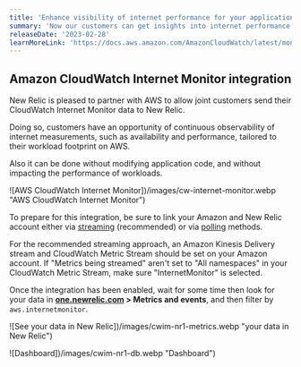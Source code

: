 ```yaml
---
title: 'Enhance visibility of internet performance for your applications with new Amazon CloudWatch Internet Monitor integration'
summary: 'Now our customers can get insights into internet performance of their applications using the New Relic CloudWatch Internet Monitor integration.'
releaseDate: '2023-02-28'
learnMoreLink: 'https://docs.aws.amazon.com/AmazonCloudWatch/latest/monitoring/CloudWatch-InternetMonitor.html'
---
```


## Amazon CloudWatch Internet Monitor integration

New Relic is pleased to partner with AWS to allow joint customers send their CloudWatch Internet Monitor data to New Relic.

Doing so, customers have an opportunity of continuous observability of internet measurements, such as availability and performance, tailored to their
workload footprint on AWS.

Also it can be done without modifying application code, and without impacting the performance of workloads.

![AWS CloudWatch Internet Monitor])/images/cw-internet-monitor.webp "AWS CloudWatch Internet Monitor")

To prepare for this integration, be sure to link your Amazon and New Relic account either via
[streaming](https://docs.newrelic.com/docs/apis/nerdgraph/examples/nerdgraph-streaming-export) (recommended) or via
[polling](/docs/infrastructure/infrastructure-integrations/cloud-integrations/configure-polling-frequency-data-collection-cloud-integrations) methods.

For the recommended streaming approach, an Amazon Kinesis Delivery stream and CloudWatch
Metric Stream should be set on your Amazon account. If "Metrics being streamed" aren't set to "All namespaces" in your CloudWatch Metric Stream, make sure "InternetMonitor" is selected.

Once the integration has been enabled, wait for some time then look for your data in
**[one.newrelic.com](https://one.newrelic.com/all-capabilities) > Metrics and events**, and then filter by `aws.internetmonitor`.

![See your data in New Relic])/images/cwim-nr1-metrics.webp "your data in New Relic")

![Dashboard])/images/cwim-nr1-db.webp "Dashboard")
